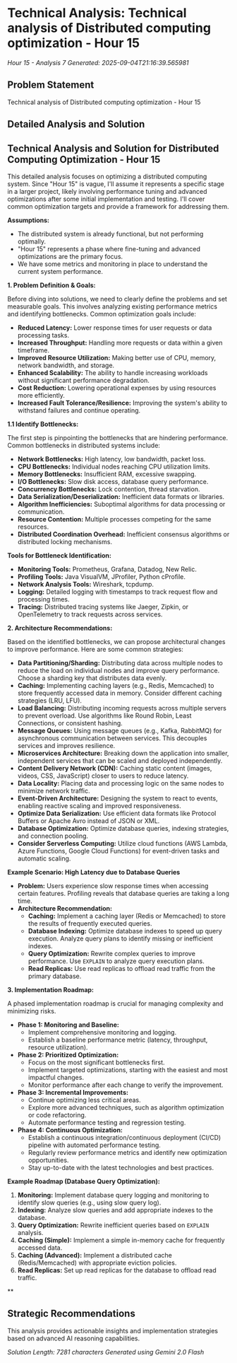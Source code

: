 # Technical Analysis: Technical analysis of Distributed computing optimization - Hour 15
*Hour 15 - Analysis 7*
*Generated: 2025-09-04T21:16:39.565981*

## Problem Statement
Technical analysis of Distributed computing optimization - Hour 15

## Detailed Analysis and Solution
## Technical Analysis and Solution for Distributed Computing Optimization - Hour 15

This detailed analysis focuses on optimizing a distributed computing system. Since "Hour 15" is vague, I'll assume it represents a specific stage in a larger project, likely involving performance tuning and advanced optimizations after some initial implementation and testing. I'll cover common optimization targets and provide a framework for addressing them.

**Assumptions:**

*   The distributed system is already functional, but not performing optimally.
*   "Hour 15" represents a phase where fine-tuning and advanced optimizations are the primary focus.
*   We have some metrics and monitoring in place to understand the current system performance.

**1. Problem Definition & Goals:**

Before diving into solutions, we need to clearly define the problems and set measurable goals. This involves analyzing existing performance metrics and identifying bottlenecks.  Common optimization goals include:

*   **Reduced Latency:** Lower response times for user requests or data processing tasks.
*   **Increased Throughput:**  Handling more requests or data within a given timeframe.
*   **Improved Resource Utilization:**  Making better use of CPU, memory, network bandwidth, and storage.
*   **Enhanced Scalability:**  The ability to handle increasing workloads without significant performance degradation.
*   **Cost Reduction:** Lowering operational expenses by using resources more efficiently.
*   **Increased Fault Tolerance/Resilience:**  Improving the system's ability to withstand failures and continue operating.

**1.1 Identify Bottlenecks:**

The first step is pinpointing the bottlenecks that are hindering performance. Common bottlenecks in distributed systems include:

*   **Network Bottlenecks:** High latency, low bandwidth, packet loss.
*   **CPU Bottlenecks:**  Individual nodes reaching CPU utilization limits.
*   **Memory Bottlenecks:**  Insufficient RAM, excessive swapping.
*   **I/O Bottlenecks:**  Slow disk access, database query performance.
*   **Concurrency Bottlenecks:**  Lock contention, thread starvation.
*   **Data Serialization/Deserialization:**  Inefficient data formats or libraries.
*   **Algorithm Inefficiencies:**  Suboptimal algorithms for data processing or communication.
*   **Resource Contention:**  Multiple processes competing for the same resources.
*   **Distributed Coordination Overhead:**  Inefficient consensus algorithms or distributed locking mechanisms.

**Tools for Bottleneck Identification:**

*   **Monitoring Tools:** Prometheus, Grafana, Datadog, New Relic.
*   **Profiling Tools:**  Java VisualVM, JProfiler, Python cProfile.
*   **Network Analysis Tools:**  Wireshark, tcpdump.
*   **Logging:**  Detailed logging with timestamps to track request flow and processing times.
*   **Tracing:**  Distributed tracing systems like Jaeger, Zipkin, or OpenTelemetry to track requests across services.

**2. Architecture Recommendations:**

Based on the identified bottlenecks, we can propose architectural changes to improve performance. Here are some common strategies:

*   **Data Partitioning/Sharding:**  Distributing data across multiple nodes to reduce the load on individual nodes and improve query performance.  Choose a sharding key that distributes data evenly.
*   **Caching:**  Implementing caching layers (e.g., Redis, Memcached) to store frequently accessed data in memory.  Consider different caching strategies (LRU, LFU).
*   **Load Balancing:**  Distributing incoming requests across multiple servers to prevent overload. Use algorithms like Round Robin, Least Connections, or consistent hashing.
*   **Message Queues:**  Using message queues (e.g., Kafka, RabbitMQ) for asynchronous communication between services. This decouples services and improves resilience.
*   **Microservices Architecture:**  Breaking down the application into smaller, independent services that can be scaled and deployed independently.
*   **Content Delivery Network (CDN):**  Caching static content (images, videos, CSS, JavaScript) closer to users to reduce latency.
*   **Data Locality:**  Placing data and processing logic on the same nodes to minimize network traffic.
*   **Event-Driven Architecture:**  Designing the system to react to events, enabling reactive scaling and improved responsiveness.
*   **Optimize Data Serialization:** Use efficient data formats like Protocol Buffers or Apache Avro instead of JSON or XML.
*   **Database Optimization:**  Optimize database queries, indexing strategies, and connection pooling.
*   **Consider Serverless Computing:** Utilize cloud functions (AWS Lambda, Azure Functions, Google Cloud Functions) for event-driven tasks and automatic scaling.

**Example Scenario: High Latency due to Database Queries**

*   **Problem:** Users experience slow response times when accessing certain features. Profiling reveals that database queries are taking a long time.
*   **Architecture Recommendation:**
    *   **Caching:** Implement a caching layer (Redis or Memcached) to store the results of frequently executed queries.
    *   **Database Indexing:**  Optimize database indexes to speed up query execution. Analyze query plans to identify missing or inefficient indexes.
    *   **Query Optimization:**  Rewrite complex queries to improve performance. Use `EXPLAIN` to analyze query execution plans.
    *   **Read Replicas:**  Use read replicas to offload read traffic from the primary database.

**3. Implementation Roadmap:**

A phased implementation roadmap is crucial for managing complexity and minimizing risks.

*   **Phase 1: Monitoring and Baseline:**
    *   Implement comprehensive monitoring and logging.
    *   Establish a baseline performance metric (latency, throughput, resource utilization).
*   **Phase 2: Prioritized Optimization:**
    *   Focus on the most significant bottlenecks first.
    *   Implement targeted optimizations, starting with the easiest and most impactful changes.
    *   Monitor performance after each change to verify the improvement.
*   **Phase 3: Incremental Improvements:**
    *   Continue optimizing less critical areas.
    *   Explore more advanced techniques, such as algorithm optimization or code refactoring.
    *   Automate performance testing and regression testing.
*   **Phase 4: Continuous Optimization:**
    *   Establish a continuous integration/continuous deployment (CI/CD) pipeline with automated performance testing.
    *   Regularly review performance metrics and identify new optimization opportunities.
    *   Stay up-to-date with the latest technologies and best practices.

**Example Roadmap (Database Query Optimization):**

1.  **Monitoring:**  Implement database query logging and monitoring to identify slow queries (e.g., using slow query log).
2.  **Indexing:** Analyze slow queries and add appropriate indexes to the database.
3.  **Query Optimization:** Rewrite inefficient queries based on `EXPLAIN` analysis.
4.  **Caching (Simple):** Implement a simple in-memory cache for frequently accessed data.
5.  **Caching (Advanced):**  Implement a distributed cache (Redis/Memcached) with appropriate eviction policies.
6.  **Read Replicas:**  Set up read replicas for the database to offload read traffic.

**

## Strategic Recommendations
This analysis provides actionable insights and implementation strategies
based on advanced AI reasoning capabilities.

*Solution Length: 7281 characters*
*Generated using Gemini 2.0 Flash*
